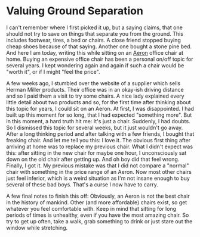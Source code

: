 # Valuing Ground Separation

I can't remember where I first picked it up, but a saying claims, that one
should not try to save on things that separate you from the ground. This
includes footwear, tires, a bed or chairs. A close friend stopped buying cheap
shoes because of that saying. Another one bought a stone pine bed. And here I am
today, writing this while sitting on an [Aeron][aeron] office chair at home.
Buying an expensive office chair has been a personal on/off topic for several
years. I kept wondering again and again if such a chair would be "worth it", or
if I might "feel the price".

A few weeks ago, I stumbled over the website of a supplier which sells Herman
Miller products. Their office was in an okay-ish driving distance and so I paid
them a visit to try some chairs. A nice lady explained every little detail about
two products and so, for the first time after thinking about this topic for
years, I could sit on an Aeron. At first, I was disappointed. I had built up
this moment for so long, that I had expected "something more". But in this
moment, a hard truth hit me: It's just a chair. Suddenly, I had doubts. So I
dismissed this topic for several weeks, but it just wouldn't go away. After a
long thinking period and after talking with a few friends, I bought that
freaking chair. And let me tell you this: I love it. The obvious first thing
after arriving at home was to replace my previous chair. What I didn't expect
was this: after sitting in the new chair for maybe one hour, I unconsciously sat
down on the old chair after getting up. And oh boy did that feel wrong. Finally,
I got it. My previous mistake was that I did not compare a "normal" chair with
something in the price range of an Aeron. Now most other chairs just feel
inferior, which is a weird situation as I'm not insane enough to buy several of
these bad boys. That's a curse I now have to carry.

A few final notes to finish this off: Obviously, an Aeron is not the best chair
in the history of mankind. Other (and more affordable) chairs exist, so get
whatever you feel comfortable with. Keep in mind that sitting for long periods
of times is unhealthy, even if you have the most amazing chair. So try to get up
often, take a walk, grab something to drink or just stare out the window while
stretching.

[aeron]: https://www.hermanmiller.com/products/seating/office-chairs/aeron-chairs/
[workrave]: http://www.workrave.org/
